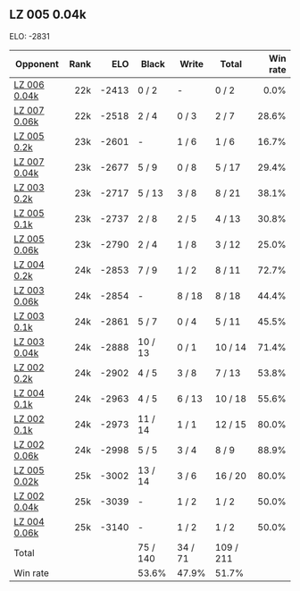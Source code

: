## LZ 005 0.04k ##

ELO: -2831

Opponent | Rank | ELO | Black | Write | Total | Win rate
---------|-----:|----:|-------|-------|-------|-------:
[LZ 006 0.04k](LZ%20006%200.04k.md) | 22k | -2413 | 0 / 2 | - | 0 / 2 | 0.0%
[LZ 007 0.06k](LZ%20007%200.06k.md) | 22k | -2518 | 2 / 4 | 0 / 3 | 2 / 7 | 28.6%
[LZ 005 0.2k](LZ%20005%200.2k.md) | 23k | -2601 | - | 1 / 6 | 1 / 6 | 16.7%
[LZ 007 0.04k](LZ%20007%200.04k.md) | 23k | -2677 | 5 / 9 | 0 / 8 | 5 / 17 | 29.4%
[LZ 003 0.2k](LZ%20003%200.2k.md) | 23k | -2717 | 5 / 13 | 3 / 8 | 8 / 21 | 38.1%
[LZ 005 0.1k](LZ%20005%200.1k.md) | 23k | -2737 | 2 / 8 | 2 / 5 | 4 / 13 | 30.8%
[LZ 005 0.06k](LZ%20005%200.06k.md) | 23k | -2790 | 2 / 4 | 1 / 8 | 3 / 12 | 25.0%
[LZ 004 0.2k](LZ%20004%200.2k.md) | 24k | -2853 | 7 / 9 | 1 / 2 | 8 / 11 | 72.7%
[LZ 003 0.06k](LZ%20003%200.06k.md) | 24k | -2854 | - | 8 / 18 | 8 / 18 | 44.4%
[LZ 003 0.1k](LZ%20003%200.1k.md) | 24k | -2861 | 5 / 7 | 0 / 4 | 5 / 11 | 45.5%
[LZ 003 0.04k](LZ%20003%200.04k.md) | 24k | -2888 | 10 / 13 | 0 / 1 | 10 / 14 | 71.4%
[LZ 002 0.2k](LZ%20002%200.2k.md) | 24k | -2902 | 4 / 5 | 3 / 8 | 7 / 13 | 53.8%
[LZ 004 0.1k](LZ%20004%200.1k.md) | 24k | -2963 | 4 / 5 | 6 / 13 | 10 / 18 | 55.6%
[LZ 002 0.1k](LZ%20002%200.1k.md) | 24k | -2973 | 11 / 14 | 1 / 1 | 12 / 15 | 80.0%
[LZ 002 0.06k](LZ%20002%200.06k.md) | 24k | -2998 | 5 / 5 | 3 / 4 | 8 / 9 | 88.9%
[LZ 005 0.02k](LZ%20005%200.02k.md) | 25k | -3002 | 13 / 14 | 3 / 6 | 16 / 20 | 80.0%
[LZ 002 0.04k](LZ%20002%200.04k.md) | 25k | -3039 | - | 1 / 2 | 1 / 2 | 50.0%
[LZ 004 0.06k](LZ%20004%200.06k.md) | 25k | -3140 | - | 1 / 2 | 1 / 2 | 50.0%
Total | | | 75 / 140 | 34 / 71 | 109 / 211 | 
Win rate| | | 53.6% | 47.9% | 51.7% | 
